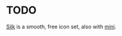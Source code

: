 # TODO

[Silk](http://www.famfamfam.com/lab/icons/silk/) is a smooth, free icon set, also with [mini](http://www.famfamfam.com/lab/icons/mini/).

